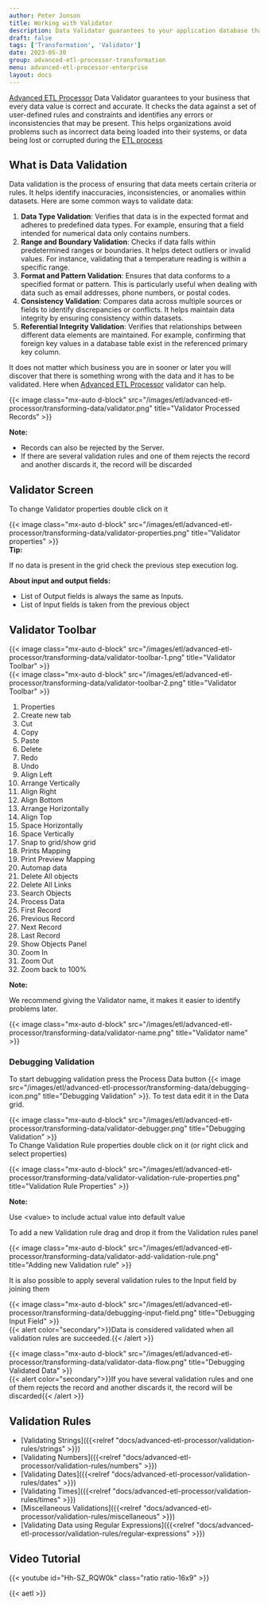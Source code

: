 ```yaml
---
author: Peter Jonson
title: Working with Validator
description: Data Validator guarantees to your application database that every data value is correct and accurate.
draft: false
tags: ['Transformation', 'Validator']
date: 2023-05-30
group: advanced-etl-processor-transformation
menu: advanced-etl-processor-enterprise
layout: docs
---
```


[Advanced ETL Processor](https://etl-tools.com/advanced-etl-processor/overview.html) Data Validator guarantees to your business that every data value is correct and accurate. It checks the data against a set of user-defined rules and constraints and identifies any errors or inconsistencies that may be present. This helps organizations avoid problems such as incorrect data being loaded into their systems, or data being lost or corrupted during the [ETL process](https://etl-tools.com/advanced-etl-processor/overview.html)

## What is Data Validation

Data validation is the process of ensuring that data meets certain criteria or rules. It helps identify inaccuracies, inconsistencies, or anomalies within datasets. Here are some common ways to validate data:

1. **Data Type Validation**: Verifies that data is in the expected format and adheres to predefined data types. For example, ensuring that a field intended for numerical data only contains numbers.
2. **Range and Boundary Validation**: Checks if data falls within predetermined ranges or boundaries. It helps detect outliers or invalid values. For instance, validating that a temperature reading is within a specific range.
3. **Format and Pattern Validation**: Ensures that data conforms to a specified format or pattern. This is particularly useful when dealing with data such as email addresses, phone numbers, or postal codes.
4. **Consistency Validation**: Compares data across multiple sources or fields to identify discrepancies or conflicts. It helps maintain data integrity by ensuring consistency within datasets.
5. **Referential Integrity Validation**: Verifies that relationships between different data elements are maintained. For example, confirming that foreign key values in a database table exist in the referenced primary key column.

It does not matter which business you are in sooner or later you will discover that there is something wrong with the data and it has to be validated. Here when [Advanced ETL Processor](https://etl-tools.com/advanced-etl-processor/overview.html) validator can help.

{{< image class="mx-auto d-block"  src="/images/etl/advanced-etl-processor/transforming-data/validator.png" title="Validator Processed Records" >}}

**Note:**

- Records can also be rejected by the Server.
- If there are several validation rules and one of them rejects the record and another discards it, the record will be discarded

## Validator Screen

To change Validator properties double click on it

{{< image class="mx-auto d-block"  src="/images/etl/advanced-etl-processor/transforming-data/validator-properties.png" title="Validator properties" >}}
\
**Tip:**

If no data is present in the grid check the previous step execution log.

**About input and output fields:**

- List of Output fields is always the same as Inputs.
- List of Input fields is taken from the previous object

## Validator Toolbar

{{< image class="mx-auto d-block"  src="/images/etl/advanced-etl-processor/transforming-data/validator-toolbar-1.png" title="Validator Toolbar" >}}
\
{{< image class="mx-auto d-block"  src="/images/etl/advanced-etl-processor/transforming-data/validator-toolbar-2.png" title="Validator Toolbar" >}}

1. Properties
1. Create new tab
1. Cut
1. Copy
1. Paste
1. Delete
1. Redo
1. Undo
1. Align Left
1. Arrange Vertically
1. Align Right
1. Align Bottom
1. Arrange Horizontally
1. Align Top
1. Space Horizontally
1. Space Vertically
1. Snap to grid/show grid
1. Prints Mapping
1. Print Preview Mapping
1. Automap data
1. Delete All objects
1. Delete All Links
1. Search Objects
1. Process Data
1. First Record
1. Previous Record
1. Next Record
1. Last Record
1. Show Objects Panel
1. Zoom In
1. Zoom Out
1. Zoom back to 100%

**Note:**

We recommend giving the Validator name, it makes it easier to identify problems later.

{{< image class="mx-auto d-block"  src="/images/etl/advanced-etl-processor/transforming-data/validator-name.png" title="Validator name" >}}

### Debugging Validation

To start debugging validation press the Process Data button {{< image src="/images/etl/advanced-etl-processor/transforming-data/debugging-icon.png" title="Debugging Validation" >}}. To test data edit it in the Data grid.

{{< image class="mx-auto d-block"  src="/images/etl/advanced-etl-processor/transforming-data/validator-debugger.png" title="Debugging Validation" >}}
\
To Change Validation Rule properties double click on it (or right click and select properties)

{{< image class="mx-auto d-block"  src="/images/etl/advanced-etl-processor/transforming-data/validator-validation-rule-properties.png" title="Validation Rule Properties" >}}

**Note:**

Use \<value> to include actual value into default value

To add a new Validation rule drag and drop it from the Validation rules panel

{{< image class="mx-auto d-block"  src="/images/etl/advanced-etl-processor/transforming-data/validator-add-validation-rule.png" title="Adding new Validation rule" >}}

It is also possible to apply several validation rules to the Input field by joining them

{{< image class="mx-auto d-block"  src="/images/etl/advanced-etl-processor/transforming-data/debugging-input-field.png" title="Debugging Input Field" >}}
\
{{< alert color="secondary">}}Data is considered validated when all validation rules are succeeded.{{< /alert >}}

{{< image class="mx-auto d-block"  src="/images/etl/advanced-etl-processor/transforming-data/validator-data-flow.png" title="Debugging Validated Data" >}}
\
{{< alert color="secondary">}}If you have several validation rules and one of them rejects the record and another discards it, the record will be discarded{{< /alert >}}

## Validation Rules

- [Validating Strings]({{<relref "docs/advanced-etl-processor/validation-rules/strings" >}})
- [Validating Numbers]({{<relref "docs/advanced-etl-processor/validation-rules/numbers" >}})
- [Validating Dates]({{<relref "docs/advanced-etl-processor/validation-rules/dates" >}})
- [Validating Times]({{<relref "docs/advanced-etl-processor/validation-rules/times" >}})
- [Miscellaneous Validations]({{<relref "docs/advanced-etl-processor/validation-rules/miscellaneous" >}})
- [Validating Data using Regular Expressions]({{<relref "docs/advanced-etl-processor/validation-rules/regular-expressions" >}})

## Video Tutorial

{{< youtube id="Hh-SZ_RQW0k" class="ratio ratio-16x9" >}}

{{< aetl >}}
